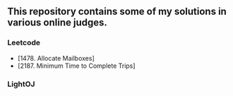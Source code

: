 ## This repository contains some of my solutions in various online judges.

### Leetcode
- [1478. Allocate Mailboxes]
- [2187. Minimum Time to Complete Trips]
### LightOJ
